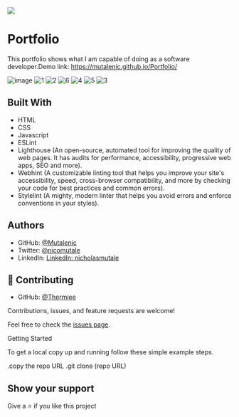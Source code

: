![](https://img.shields.io/badge/Microverse-blueviolet)

# Portfolio

This portfolio shows what I am capable of doing as a software developer.Demo link: https://mutalenic.github.io/Portfolio/

![image](https://user-images.githubusercontent.com/19844175/151563447-0f246e41-6a2d-4934-8b5b-aa007dba8a81.png)
![1](https://user-images.githubusercontent.com/19844175/157601254-a03e7811-2d43-42c7-b2c8-05de71006cdb.png)
![2](https://user-images.githubusercontent.com/19844175/157601286-723c495c-e1f3-415a-a71a-cf40d62ccd11.png)
![6](https://user-images.githubusercontent.com/19844175/157604728-c3c778e6-39e1-4c12-a280-9656905d8427.png)
![4](https://user-images.githubusercontent.com/19844175/157601365-6584f615-23cd-44db-bf63-149d4fd0ce5c.png)
![5](https://user-images.githubusercontent.com/19844175/157604726-cea3e4e8-fbc5-4805-bc2f-f2c1daf8bda9.png)
![3](https://user-images.githubusercontent.com/19844175/157601338-a2696c99-77ae-4215-b3d6-c561e4497645.png)
## Built With

- HTML
- CSS
- Javascript
- ESLint
- Lighthouse (An open-source, automated tool for improving the quality of web pages. It has audits for performance, accessibility, progressive web apps, SEO and more).
- Webhint (A customizable linting tool that helps you improve your site's accessibility, speed, cross-browser compatibility, and more by checking your code for best practices and common errors).
- Stylelint (A mighty, modern linter that helps you avoid errors and enforce conventions in your styles).



## Authors

- GitHub: [@Mutalenic](https://github.com/Mutalenic)
- Twitter: [@nicomutale](https://twitter.com/nicomutale)
- LinkedIn: [LinkedIn: nicholasmutale](https://www.linkedin.com/in/nicholas-mutale-715714124/)

## 🤝 Contributing
- GitHub: [@Thermiee](https://github.com/Thermiee)

Contributions, issues, and feature requests are welcome!

Feel free to check the [issues page](https://github.com/Mutalenic/Portfolio/issues).

Getting Started

To get a local copy up and running follow these simple example steps.

.copy the repo URL
.git clone (repo URL)

## Show your support

Give a ⭐️ if you like this project

